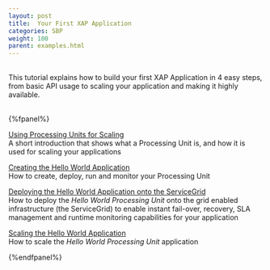 ```yaml
---
layout: post
title:  Your First XAP Application
categories: SBP
weight: 100
parent: examples.html
---
```


<br>
This tutorial explains how to build your first XAP Application in 4 easy steps, from basic API usage to scaling your application and making it highly available.
<br>
<br>

{%fpanel%}


[Using Processing Units for Scaling](./first-xap-app-step-1.html)<br>
A short introduction that shows what a Processing Unit is, and how it is used for scaling your applications

[Creating the Hello World Application](./first-xap-app-step-2.html)<br>
How to create, deploy, run and monitor your Processing Unit

[Deploying the Hello World Application onto the ServiceGrid](./first-xap-app-step-2.html)<br>
How to deploy the _Hello World Processing Unit_ onto the grid enabled infrastructure (the ServiceGrid) to enable instant fail-over, recovery, SLA management and runtime monitoring capabilities for your application

[Scaling the Hello World Application](./first-xap-app-step-3.html)<br>
How to scale the _Hello World Processing Unit_ application

{%endfpanel%}
